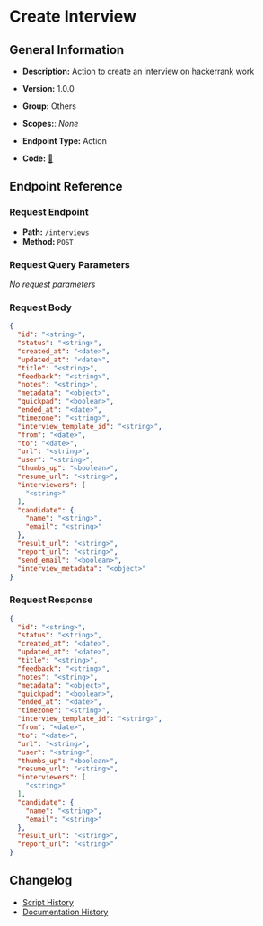# Create Interview

## General Information

- **Description:** Action to create an interview on hackerrank work

- **Version:** 1.0.0
- **Group:** Others
- **Scopes:**: _None_
- **Endpoint Type:** Action
- **Code:** [🔗](https://github.com/NangoHQ/integration-templates/tree/main/integrations/hackerrank-work/actions/create-interview.ts)


## Endpoint Reference

### Request Endpoint

- **Path:** `/interviews`
- **Method:** `POST`

### Request Query Parameters

_No request parameters_

### Request Body

```json
{
  "id": "<string>",
  "status": "<string>",
  "created_at": "<date>",
  "updated_at": "<date>",
  "title": "<string>",
  "feedback": "<string>",
  "notes": "<string>",
  "metadata": "<object>",
  "quickpad": "<boolean>",
  "ended_at": "<date>",
  "timezone": "<string>",
  "interview_template_id": "<string>",
  "from": "<date>",
  "to": "<date>",
  "url": "<string>",
  "user": "<string>",
  "thumbs_up": "<boolean>",
  "resume_url": "<string>",
  "interviewers": [
    "<string>"
  ],
  "candidate": {
    "name": "<string>",
    "email": "<string>"
  },
  "result_url": "<string>",
  "report_url": "<string>",
  "send_email": "<boolean>",
  "interview_metadata": "<object>"
}
```

### Request Response

```json
{
  "id": "<string>",
  "status": "<string>",
  "created_at": "<date>",
  "updated_at": "<date>",
  "title": "<string>",
  "feedback": "<string>",
  "notes": "<string>",
  "metadata": "<object>",
  "quickpad": "<boolean>",
  "ended_at": "<date>",
  "timezone": "<string>",
  "interview_template_id": "<string>",
  "from": "<date>",
  "to": "<date>",
  "url": "<string>",
  "user": "<string>",
  "thumbs_up": "<boolean>",
  "resume_url": "<string>",
  "interviewers": [
    "<string>"
  ],
  "candidate": {
    "name": "<string>",
    "email": "<string>"
  },
  "result_url": "<string>",
  "report_url": "<string>"
}
```

## Changelog

- [Script History](https://github.com/NangoHQ/integration-templates/commits/main/integrations/hackerrank-work/actions/create-interview.ts)
- [Documentation History](https://github.com/NangoHQ/integration-templates/commits/main/integrations/hackerrank-work/actions/create-interview.md)

<!-- END  GENERATED CONTENT -->















